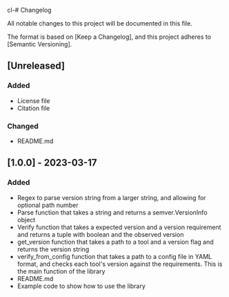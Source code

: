 cl-# Changelog

All notable changes to this project will be documented in this file.

The format is based on [Keep a Changelog],
and this project adheres to [Semantic Versioning].

## [Unreleased]

### Added
 - License file
 - Citation file

### Changed
- README.md
## [1.0.0] - 2023-03-17

### Added

- Regex to parse version string from a larger string, and allowing for optional path number
- Parse function that takes a string and returns a semver.VersionInfo object
- Verify function that takes a expected version and a version requirement and returns a tuple with boolean and the observed version
- get_version function that takes a path to a tool and a version flag and returns the version string
- verify_from_config function that takes a path to a config file in YAML format, and checks each tool's version against the requirements. This is the main function of the library
- README.md
- Example code to show how to use the library

